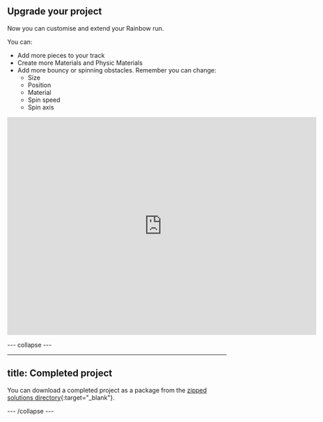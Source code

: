 ## Upgrade your project

Now you can customise and extend your Rainbow run.

You can: 
+ Add more pieces to your track
+ Create more Materials and Physic Materials
+ Add more bouncy or spinning obstacles. Remember you can change:
    + Size 
    + Position 
    + Material 
    + Spin speed 
    + Spin axis

<iframe allowtransparency="true" width="710" height="500" src="https://raspberrypilearning.github.io/unity-webgl/RainbowRunUpgraded" scrolling = "no" frameborder="0" alt="This is a playable demo of the completed Rainbow run example project"></iframe>

--- collapse ---

---
title: Completed project
---

You can download a completed project as a package from the [zipped solutions directory](https://rpf.io/p/en/rainbow-run-get){:target="_blank"}.

--- /collapse ---